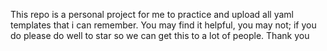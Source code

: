 This repo is a personal project for me to practice and upload all yaml templates that i can remember.
You may find it helpful, you may not; if you do please do well to star so we can get this to a lot of people.
Thank you
